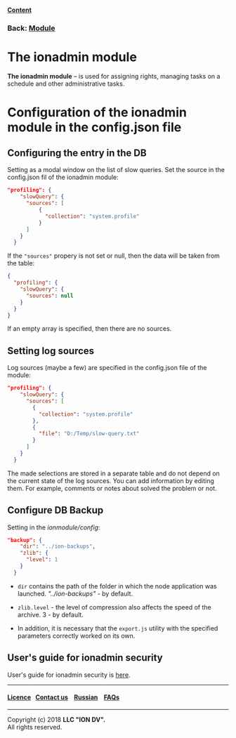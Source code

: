 #### [Content](/docs/en/index.md)

### Back: [Module](/docs/en/3_modules_description/modules.md)

# The ionadmin module

**The ionadmin module** –  is used for assigning rights, managing tasks on a schedule and other administrative tasks.

# Configuration of the ionadmin module in the config.json file 

## Configuring the entry in the DB

Setting as a modal window on the list of slow queries.
Set the source in the config.json fil of the ionadmin module:

```json
"profiling": {
    "slowQuery": {
      "sources": [
          {
            "collection": "system.profile"
          }
      ]
    }
  }
```

If the `"sources"` propery is not set or null, then the data will be taken from the table:

```json
{ 
  "profiling": {
    "slowQuery": {
      "sources": null
    }
  }
}
```

If an empty array is specified, then there are no sources.

## Setting log sources

Log sources (maybe a few) are specified in the config.json file of the module:

```json
"profiling": {
    "slowQuery": {
      "sources": [
        {
          "collection": "system.profile"
        },
        {
          "file": "D:/Temp/slow-query.txt"
        }
      ]
    }
  }
```
The made selections are stored in a separate table and do not depend on the current state of the log sources. You can add information by editing them. For example, comments or notes about solved the problem or not.

## Configure DB Backup

Setting in the *ionmodule/config*:
```json
"backup": {
    "dir": "../ion-backups",
    "zlib": {
      "level": 1
    }
  }
```
* `dir` contains the path of the folder in which the node application was launched. *"../ion-backups"* - by default.

* `zlib.level` - the level of compression also affects the speed of the archive. 3 - by default.

* In addition, it is necessary that the `export.js` utility with the specified parameters correctly worked on its own.

## User's guide for ionadmin security

User's guide for ionadmin security is [here](/docs/en/3_modules_description/admin_security.md).

--------------------------------------------------------------------------  


 #### [Licence](/LICENCE.md)&ensp;  [Contact us](https://iondv.ru/index.html) &ensp;  [Russian](/docs/ru/3_modules_description/admin.md) &ensp; [FAQs](/faqs.md)          



--------------------------------------------------------------------------  

Copyright (c) 2018 **LLC "ION DV".**   
All rights reserved. 

